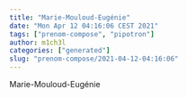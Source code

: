 ```yaml
---
title: "Marie-Mouloud-Eugénie"
date: "Mon Apr 12 04:16:06 CEST 2021"
tags: ["prenom-compose", "pipotron"]
author: m1ch3l
categories: ["generated"]
slug: "prenom-compose/2021-04-12-04:16:06"
---
```


Marie-Mouloud-Eugénie
